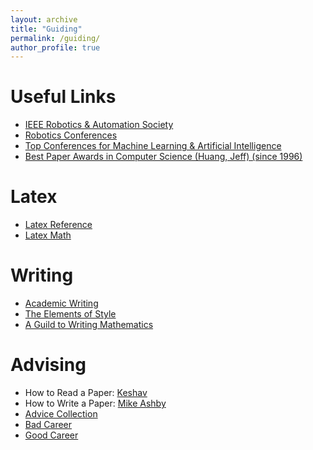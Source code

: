 ```yaml
---
layout: archive
title: "Guiding"
permalink: /guiding/
author_profile: true
---
```


# Useful Links
+ [IEEE Robotics & Automation Society](http://www.ieee-ras.org/)
+ [Robotics Conferences](https://www.conference-service.com/conferences/automation.html)
+ [Top Conferences for Machine Learning & Artificial Intelligence](http://www.guide2research.com/topconf/machine-learning)
+ [Best Paper Awards in Computer Science (Huang, Jeff) (since 1996)](https://jeffhuang.com/best_paper_awards.html)

# Latex
+ [Latex Reference](https://www.overleaf.com/learn)
+ [Latex Math](http://www.cs.put.poznan.pl/ksiek/latexmath.html)

# Writing
+ [Academic Writing](https://libguides.usc.edu/writingguide/)
+ [The Elements of Style](https://hmdo.github.io/files/elementofstyle.pdf)
+ [A Guild to Writing Mathematics](https://hmdo.github.io/files/writingman.pdf)

# Advising
+ How to Read a Paper: [Keshav](https://hmdo.github.io/files/howtoreadapaper.pdf)
+ How to Write a Paper: [Mike Ashby](https://hmdo.github.io/files/howtowriteapaper.pdf)
+ [Advice Collection](http://taoxie.cs.illinois.edu/advice.htm)
+ [Bad Career](https://hmdo.github.io/files/BadCaeer.pdf)
+ [Good Career](https://hmdo.github.io/files/GoodCaeer.pdf)
